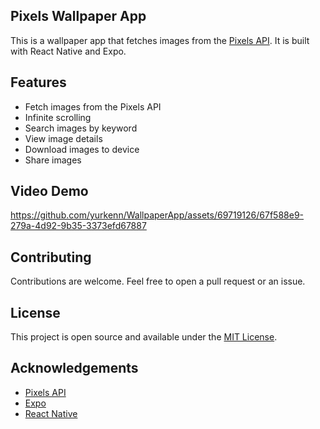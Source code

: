 ## Pixels Wallpaper App

This is a wallpaper app that fetches images from the [Pixels API](https://www.pexels.com/api/). It is built with React Native and Expo.

## Features

- Fetch images from the Pixels API
- Infinite scrolling
- Search images by keyword
- View image details
- Download images to device
- Share images

## Video Demo

https://github.com/yurkenn/WallpaperApp/assets/69719126/67f588e9-279a-4d92-9b35-3373efd67887

## Contributing

Contributions are welcome. Feel free to open a pull request or an issue.

## License

This project is open source and available under the [MIT License](LICENSE).

## Acknowledgements

- [Pixels API](https://www.pexels.com/api/)
- [Expo](https://expo.io/)
- [React Native](https://reactnative.dev/)
